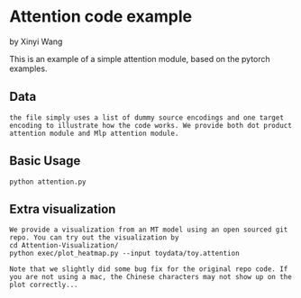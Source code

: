 # Attention code example
by Xinyi Wang

This is an example of a simple attention module, based on the pytorch examples.

## Data
	the file simply uses a list of dummy source encodings and one target encoding to illustrate how the code works. We provide both dot product attention module and Mlp attention module. 
## Basic Usage

	python attention.py

## Extra visualization
	We provide a visualization from an MT model using an open sourced git repo. You can try out the visualization by
	cd Attention-Visualization/
	python exec/plot_heatmap.py --input toydata/toy.attention

	Note that we slightly did some bug fix for the original repo code. If you are not using a mac, the Chinese characters may not show up on the plot correctly... 
